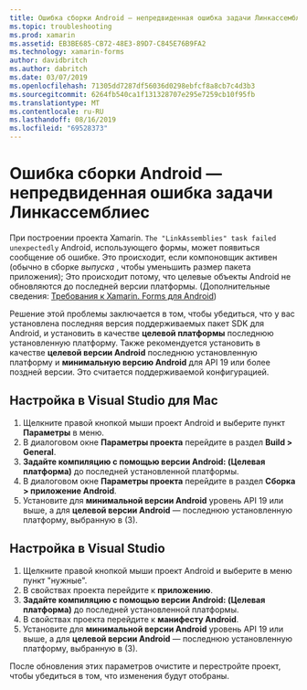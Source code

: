 ```yaml
---
title: Ошибка сборки Android — непредвиденная ошибка задачи Линкассемблиес
ms.topic: troubleshooting
ms.prod: xamarin
ms.assetid: EB3BE685-CB72-48E3-89D7-C845E76B9FA2
ms.technology: xamarin-forms
author: davidbritch
ms.author: dabritch
ms.date: 03/07/2019
ms.openlocfilehash: 71305dd7287df56036d0298ebfcf8a8cb7c4d3b3
ms.sourcegitcommit: 6264fb540ca1f131328707e295e7259cb10f95fb
ms.translationtype: MT
ms.contentlocale: ru-RU
ms.lasthandoff: 08/16/2019
ms.locfileid: "69528373"
---
```

# <a name="android-build-error--the-linkassemblies-task-failed-unexpectedly"></a>Ошибка сборки Android — непредвиденная ошибка задачи Линкассемблиес

При построении проекта Xamarin. `The "LinkAssemblies" task failed unexpectedly` Android, использующего формы, может появиться сообщение об ошибке. Это происходит, если компоновщик активен (обычно в сборке *выпуска* , чтобы уменьшить размер пакета приложения); Это происходит потому, что целевые объекты Android не обновляются до последней версии платформы. (Дополнительные сведения: [Требования к Xamarin. Forms для Android](~/get-started/requirements.md#android))

Решение этой проблемы заключается в том, чтобы убедиться, что у вас установлена последняя версия поддерживаемых пакет SDK для Android, и установить в качестве **целевой платформы** последнюю установленную платформу. Также рекомендуется установить в качестве **целевой версии Android** последнюю установленную платформу и **минимальную версию Android** для API 19 или более поздней версии. Это считается поддерживаемой конфигурацией.

## <a name="setting-in-visual-studio-for-mac"></a>Настройка в Visual Studio для Mac

1. Щелкните правой кнопкой мыши проект Android и выберите пункт **Параметры** в меню.
2. В диалоговом окне **Параметры проекта** перейдите в раздел **Build > General**.
3. **Задайте компиляцию с помощью версии Android: (Целевая платформа)**  до последней установленной платформы.
4. В диалоговом окне **Параметры проекта** перейдите в раздел **Сборка > приложение Android**.
5. Установите для **минимальной версии Android** уровень API 19 или выше, а для **целевой версии Android** — последнюю установленную платформу, выбранную в (3).

## <a name="setting-in-visual-studio"></a>Настройка в Visual Studio

1. Щелкните правой кнопкой мыши проект Android и выберите в меню пункт "нужные".
2. В свойствах проекта перейдите к **приложению**.
3. **Задайте компиляцию с помощью версии Android: (Целевая платформа)**  до последней установленной платформы.
4. В свойствах проекта перейдите к **манифесту Android**.
5. Установите для **минимальной версии Android** уровень API 19 или выше, а для **целевой версии Android** — последнюю установленную платформу, выбранную в (3).

После обновления этих параметров очистите и перестройте проект, чтобы убедиться в том, что изменения будут отобраны.
